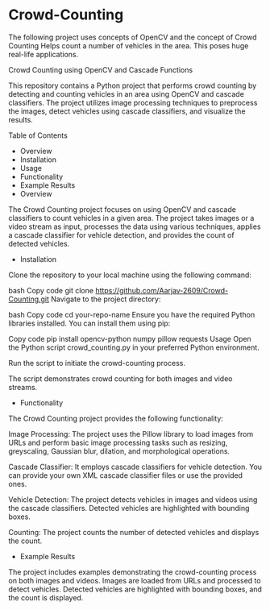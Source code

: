 # Crowd-Counting
The following project uses concepts of OpenCV and the concept of Crowd Counting Helps count a number of vehicles in the area. This poses huge real-life applications. 


Crowd Counting using OpenCV and Cascade Functions

This repository contains a Python project that performs crowd counting by detecting and counting vehicles in an area using OpenCV and cascade classifiers. The project utilizes image processing techniques to preprocess the images, detect vehicles using cascade classifiers, and visualize the results.


Table of Contents
- Overview
- Installation
- Usage
- Functionality
- Example Results
- Overview

The Crowd Counting project focuses on using OpenCV and cascade classifiers to count vehicles in a given area. The project takes images or a video stream as input, processes the data using various techniques, applies a cascade classifier for vehicle detection, and provides the count of detected vehicles.


- Installation

Clone the repository to your local machine using the following command:

bash
Copy code
git clone https://github.com/Aarjav-2609/Crowd-Counting.git
Navigate to the project directory:

bash
Copy code
cd your-repo-name
Ensure you have the required Python libraries installed. You can install them using pip:

Copy code
pip install opencv-python numpy pillow requests
Usage
Open the Python script crowd_counting.py in your preferred Python environment.

Run the script to initiate the crowd-counting process.

The script demonstrates crowd counting for both images and video streams.


- Functionality

The Crowd Counting project provides the following functionality:

Image Processing: The project uses the Pillow library to load images from URLs and perform basic image processing tasks such as resizing, greyscaling, Gaussian blur, dilation, and morphological operations.

Cascade Classifier: It employs cascade classifiers for vehicle detection. You can provide your own XML cascade classifier files or use the provided ones.

Vehicle Detection: The project detects vehicles in images and videos using the cascade classifiers. Detected vehicles are highlighted with bounding boxes.

Counting: The project counts the number of detected vehicles and displays the count.


- Example Results

The project includes examples demonstrating the crowd-counting process on both images and videos. Images are loaded from URLs and processed to detect vehicles. Detected vehicles are highlighted with bounding boxes, and the count is displayed.
